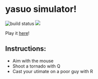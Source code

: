 # yasuo simulator!
![build status](https://travis-ci.org/wextia/vga-html5-final-project.svg?branch=master)
![](https://img.shields.io/badge/gitmoji-%20😜%20😍-FFDD67.svg?style=flat-square)

Play it [here](http://yasuo-simulator.herokuapp.com/)!

## Instructions:

* Aim with the mouse
* Shoot a tornado with Q
* Cast your utimate on a poor guy with R
